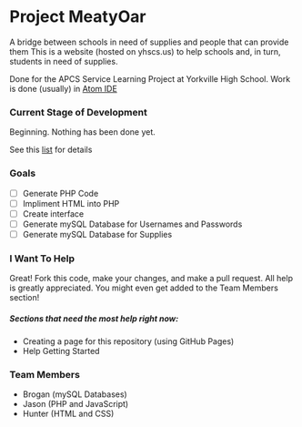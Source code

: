 # Project MeatyOar
A bridge between schools in need of supplies and people that can provide them
This is a website (hosted on yhscs.us) to help schools and, in turn, students in need of supplies.

Done for the APCS Service Learning Project at Yorkville High School. Work is done (usually) in [Atom IDE](https://atom.io/)

### Current Stage of Development
Beginning. Nothing has been done yet.

See this [list](/PROGRESS.md) for details

### Goals
- [ ] Generate PHP Code
- [ ] Impliment HTML into PHP
- [ ] Create interface
- [ ] Generate mySQL Database for Usernames and Passwords
- [ ] Generate mySQL Database for Supplies

### I Want To Help
Great! Fork this code, make your changes, and make a pull request. All help is greatly appreciated. You might even get added to the Team Members section!
##### Sections that need the most help right now:
- Creating a page for this repository (using GitHub Pages)
- Help Getting Started

### Team Members
- Brogan (mySQL Databases)
- Jason (PHP and JavaScript)
- Hunter (HTML and CSS)
